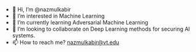 - 👋 Hi, I’m @nazmulkabir
- 👀 I’m interested in Machine Learning
- 🌱 I’m currently learning Adversarial Machine Learning
- 💞️ I’m looking to collaborate on Deep Learning methods for securing AI systems.
- 📫 How to reach me? nazmulkabir@vt.edu

<!---
nazmulkabir/nazmulkabir is a ✨ special ✨ repository because its `README.md` (this file) appears on your GitHub profile.
You can click the Preview link to take a look at your changes.
--->
